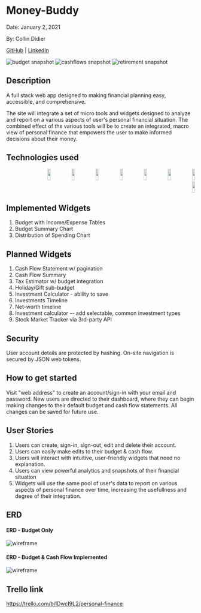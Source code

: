 # Money-Buddy

Date: January 2, 2021

By: Collin Didier


[GitHub](https://github.com/CDidier80) |
[LinkedIn](https://www.linkedin.com/in/collin-didier/) 

![budget snapshot](https://i.ibb.co/qjgGV5p/D86-BAE02-94-D8-40-CF-BD34-33-A877-C1-D13-C.jpg)
![cashflows snapshot](https://i.ibb.co/r0Gj6dk/3-C4391-B8-1-CE0-47-C3-8932-FA3-DA3-D0880-B.jpg)
![retirement snapshot](https://i.ibb.co/wM7p0Fr/4-B5-FA731-A8-B8-4-CC2-920-E-8-BD3820696-CB.jpg)

## Description
A full stack web app designed to making financial planning easy, accessible, and comprehensive. 

The site will integrate a set of micro tools and widgets designed to analyze and report on a various aspects of user's personal financial situation. The combined effect of the various tools will be to create an integrated, macro view of  personal finance that empowers the user to make informed decisions about their money.

## Technologies used
   <div width="39%" align="right">
    <img width="12%" height=30px" src="https://img.shields.io/badge/-HTML5-E34F26?style=plastic-square&logo=html5&logoColor=white" />
    <img width="12%" height=30px" src="https://img.shields.io/badge/-CSS3-1572B6?style=flat-square&logo=css3" />
    <img width="12%" height=30px" src="https://img.shields.io/badge/-JavaScript-black?style=flat-square&logo=javascript" />
    <img width="12%" height=30px" src="https://img.shields.io/badge/-ReactJS-black?style=flat-square&logo=react" />
    <img width="12%" height=30px" src="https://img.shields.io/badge/-NodeJS-black?style=flat-square&logo=Node.js" />
    <img width="12%" height=30px" src="https://img.shields.io/badge/-ExpressJS-yellow?style=flat-square&logo=express" />
    <img width="12%" height=30px" src="https://img.shields.io/badge/-PostgreSQL-336791?style=flat-square&logo=postgresql" />
    <img width="12%" height=30px" src="https://img.shields.io/badge/-MaterialUI-blue?style=flat-square&logo=materialui" />
  </div>
</div>


## Implemented Widgets

1. Budget with Income/Expense Tables
2. Budget Summary Chart
3. Distribution of Spending Chart


## Planned Widgets

1. Cash Flow Statement w/ pagination
2. Cash Flow Summary
3. Tax Estimator w/ budget integration
4. Holiday/Gift sub-budget
5. Investment Calculator - ability to save 
6. Investments Timeline
7. Net-worth timeline
8. Investment calculator -- add selectable, common investment types
9. Stock Market Tracker via 3rd-party API


## Security

User account details are protected by hashing. On-site navigation is secured by JSON web tokens.


## How to get started

Visit "web address" to create an account/sign-in with your email and password.
New users are directed to their dashboard, where they can begin making changes to their
default budget and cash flow statements. All changes can be saved for future use.


## User Stories
1. Users can create, sign-in, sign-out, edit and delete their account.
2. Users can easily make edits to their budget & cash flow. 
3. Users will interact with intuitive, user-friendly widgets that need no explanation.
4. Users can view powerful analytics and snapshots of their financial situation
5. Widgets will use the same pool of user's data to report on various aspects of personal finance over time, increasing the usefullness and degree of their integration.

## ERD
#### ERD - Budget Only
![wireframe](https://i.ibb.co/y89h3P0/76-C6-D7-D9-165-C-4409-B6-DF-7-E3-BC51-B2432.jpg)

#### ERD - Budget & Cash Flow Implemented
![wireframe](https://i.ibb.co/kSM6BmR/DF72-CC96-8-F29-45-BC-8629-0-A9-AB345509-D.jpg)

<!-- ## Wireframe
![wireframe](./img/homepage.png) -->

## Trello link
https://trello.com/b/lDwcI9L2/personal-finance

